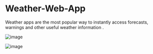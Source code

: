 
# Weather-Web-App
Weather apps are the most popular way to instantly access forecasts, warnings and other useful weather information .

![image](https://user-images.githubusercontent.com/85698826/216816136-4e0794cb-9db1-4db4-ab0a-6d70b3732958.png)


![image](https://user-images.githubusercontent.com/85698826/216816192-96ec7bd5-1547-4162-86e1-879a1a2fcc8c.png)

